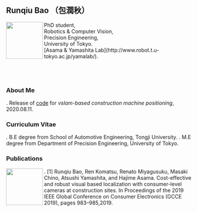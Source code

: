 ## Runqiu Bao （包潤秋）

<img src="https://i.imgur.com/aJxtz6w.jpg" align="left" width="100"> 
PhD student, <br>
Robotics & Computer Vision, <br>
Precision Engineering, <br>
University of Tokyo. <br> [Asama & Yamashita Lab](http://www.robot.t.u-tokyo.ac.jp/yamalab/).<br>
<br><br><br>

### About Me

. Release of [code](https://github.com/RunqiuBao/kenki-positioning-vSLAM) for _vslam-based construction machine positioning_, 2020.08.11. 

### Curriculum Vitae

. B.E degree from School of Automotive Engineering, Tongji University.
. M.E degree from Department of Precision Engineering, University of Tokyo.

### Publications

<img src="https://i.imgur.com/TSBMO6w.png" align="left" width="100"> 
. [1] Runqiu Bao, Ren Komatsu, Renato Miyagusuku, Masaki Chino, Atsushi Yamashita, and Hajime Asama. Cost-effective and robust visual based localization with consumer-level cameras at construction sites. In Proceedings of the 2019 IEEE Global Conference on Consumer Electronics (GCCE 2019), pages 983–985,2019. 

